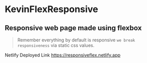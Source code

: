 # KevinFlexResponsive
## Responsive web page made using flexbox

>Remember everything by default is responsive `we break responsiveness` via static css values.

Netlify Deployed Link https://responsiveflex.netlify.app

